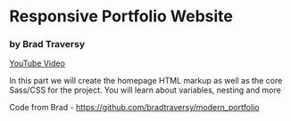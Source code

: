 # Responsive Portfolio Website
### by Brad Traversy

[YouTube Video](https://www.youtube.com/watch?v=HguAyYnWBuU&list=PLillGF-RfqbYoGoCjKoMOkVznV6aSXKzU&index=2)

In this part we will create the homepage HTML markup as well as the core Sass/CSS for the project. 
You will learn about variables, nesting and more

Code from Brad - https://github.com/bradtraversy/modern_portfolio

